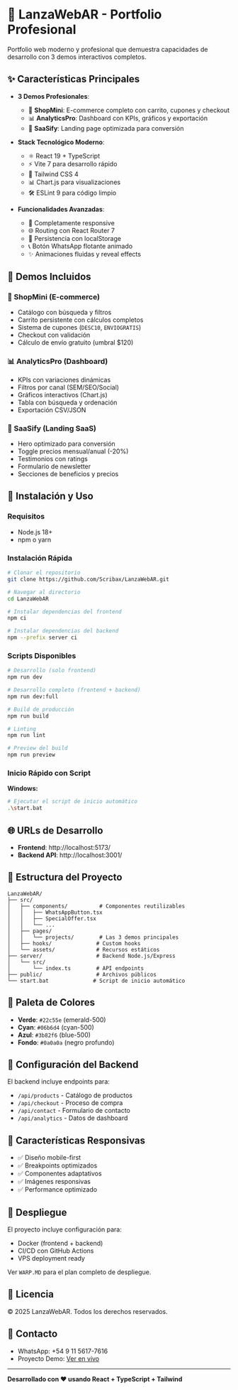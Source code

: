 # 🚀 LanzaWebAR - Portfolio Profesional

Portfolio web moderno y profesional que demuestra capacidades de desarrollo con 3 demos interactivos completos.

## ✨ Características Principales

- **3 Demos Profesionales**:
  - 🛒 **ShopMini**: E-commerce completo con carrito, cupones y checkout
  - 📊 **AnalyticsPro**: Dashboard con KPIs, gráficos y exportación
  - 🎯 **SaaSify**: Landing page optimizada para conversión

- **Stack Tecnológico Moderno**:
  - ⚛️ React 19 + TypeScript
  - ⚡ Vite 7 para desarrollo rápido
  - 🎨 Tailwind CSS 4
  - 📊 Chart.js para visualizaciones
  - 🛠️ ESLint 9 para código limpio

- **Funcionalidades Avanzadas**:
  - 📱 Completamente responsive
  - 🌐 Routing con React Router 7
  - 💾 Persistencia con localStorage
  - 📞 Botón WhatsApp flotante animado
  - ✨ Animaciones fluidas y reveal effects

## 🎯 Demos Incluidos

### 🛒 ShopMini (E-commerce)
- Catálogo con búsqueda y filtros
- Carrito persistente con cálculos completos
- Sistema de cupones (`DESC10`, `ENVIOGRATIS`)
- Checkout con validación
- Cálculo de envío gratuito (umbral $120)

### 📊 AnalyticsPro (Dashboard)
- KPIs con variaciones dinámicas
- Filtros por canal (SEM/SEO/Social)
- Gráficos interactivos (Chart.js)
- Tabla con búsqueda y ordenación
- Exportación CSV/JSON

### 🎯 SaaSify (Landing SaaS)
- Hero optimizado para conversión
- Toggle precios mensual/anual (-20%)
- Testimonios con ratings
- Formulario de newsletter
- Secciones de beneficios y precios

## 🚀 Instalación y Uso

### Requisitos
- Node.js 18+
- npm o yarn

### Instalación Rápida

```bash
# Clonar el repositorio
git clone https://github.com/Scribax/LanzaWebAR.git

# Navegar al directorio
cd LanzaWebAR

# Instalar dependencias del frontend
npm ci

# Instalar dependencias del backend
npm --prefix server ci
```

### Scripts Disponibles

```bash
# Desarrollo (solo frontend)
npm run dev

# Desarrollo completo (frontend + backend)
npm run dev:full

# Build de producción
npm run build

# Linting
npm run lint

# Preview del build
npm run preview
```

### Inicio Rápido con Script

**Windows:**
```bash
# Ejecutar el script de inicio automático
.\start.bat
```

## 🌐 URLs de Desarrollo

- **Frontend**: http://localhost:5173/
- **Backend API**: http://localhost:3001/

## 📁 Estructura del Proyecto

```
LanzaWebAR/
├── src/
│   ├── components/          # Componentes reutilizables
│   │   ├── WhatsAppButton.tsx
│   │   ├── SpecialOffer.tsx
│   │   └── ...
│   ├── pages/
│   │   └── projects/        # Las 3 demos principales
│   ├── hooks/              # Custom hooks
│   └── assets/             # Recursos estáticos
├── server/                 # Backend Node.js/Express
│   └── src/
│       └── index.ts        # API endpoints
├── public/                 # Archivos públicos
└── start.bat              # Script de inicio automático
```

## 🎨 Paleta de Colores

- **Verde**: `#22c55e` (emerald-500)
- **Cyan**: `#06b6d4` (cyan-500)
- **Azul**: `#3b82f6` (blue-500)
- **Fondo**: `#0a0a0a` (negro profundo)

## 🔧 Configuración del Backend

El backend incluye endpoints para:
- `/api/products` - Catálogo de productos
- `/api/checkout` - Proceso de compra
- `/api/contact` - Formulario de contacto
- `/api/analytics` - Datos de dashboard

## 📱 Características Responsivas

- ✅ Diseño mobile-first
- ✅ Breakpoints optimizados
- ✅ Componentes adaptativos
- ✅ Imágenes responsivas
- ✅ Performance optimizado

## 🚀 Despliegue

El proyecto incluye configuración para:
- Docker (frontend + backend)
- CI/CD con GitHub Actions
- VPS deployment ready

Ver `WARP.MD` para el plan completo de despliegue.

## 📄 Licencia

© 2025 LanzaWebAR. Todos los derechos reservados.

## 🤝 Contacto

- WhatsApp: +54 9 11 5617-7616
- Proyecto Demo: [Ver en vivo](#)

---

**Desarrollado con ❤️ usando React + TypeScript + Tailwind**
